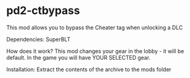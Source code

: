 # pd2-ctbypass
This mod allows you to bypass the Cheater tag when unlocking a DLC

Dependencies:
SuperBLT

How does it work?
This mod changes your gear in the lobby - it will be default. In the game you will have YOUR SELECTED gear.

Installation:
Extract the contents of the archive to the mods folder
